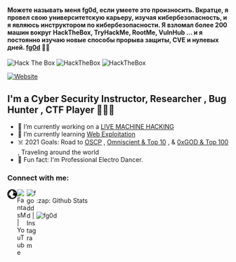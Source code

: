 #### Можете называть меня fg0d, если умеете это произносить. Вкратце, я провел свою университетскую карьеру, изучая кибербезопасность, и я являюсь инструктором по кибербезопасности. Я взломал более 200 машин вокруг HackTheBox, TryHackMe, RootMe, VulnHub ... и я постоянно изучаю новые способы прорыва защиты, CVE и нулевых дней. [fg0d][website] 🏴‍☠️

<img src="http://www.hackthebox.eu/badge/image/126217" alt="Hack The Box"> <img src=https://www.hackthebox.eu/badge/team/image/2385 alt=HackTheBox>
<img src=https://www.hackthebox.eu/badge/team/image/3729 alt=HackTheBox>


[![Website](https://img.shields.io/website?label=fg0d.github.io&style=for-the-badge&url=https%3A%2F%2Fcodestackr.com)](https://fg0d.github.io/)

## I'm a Cyber Security Instructor, Researcher , Bug Hunter , CTF Player 🕵🏻‍♂️

- 🤖 I’m currently working on a [LIVE MACHINE HACKING][hackthebox]
- 👾 I’m currently learning [Web Exploitation][web]
- ☠️ 2021 Goals: Road to [OSCP][oscp] , [Omniscient & Top 10][hackthebox] , & [0xGOD & Top 100][tryhackme] , Traveling around the world
- 👻 Fun fact: I'm Professional Electro Dancer.

### Connect with me:

[<img align="left" alt="" width="22px" src="https://raw.githubusercontent.com/iconic/open-iconic/master/svg/globe.svg" />][website]
[<img align="left" alt="FantasM | YouTube" width="22px" src="https://cdn.jsdelivr.net/npm/simple-icons@v3/icons/youtube.svg" />][youtube]
[<img align="left" alt="fgoddd | Instagram" width="22px" src="https://cdn.jsdelivr.net/npm/simple-icons@v3/icons/instagram.svg" />][instagram]

<br />

  <summary>:zap: Github Stats</summary>
<br />
  <img align="left" alt="fg0d" src="https://github-readme-stats.fg0d.vercel.app/api?username=fg0d&show_icons=true&hide_border=true&theme=radical" />

[hackthebox]: https://www.hackthebox.eu/home/users/profile/126217
[website]: https://fg0d.github.io/
[youtube]: https://youtube.com/fantasm
[instagram]: https://instagram.com/fgoddd
[webdevplaylist]: https://www.youtube.com/playlist?list=PLkwxH9e_vrAJ0WbEsFA9W3I1W-g_BTsbt
[jsplaylist]: https://www.youtube.com/playlist?list=PLkwxH9e_vrALRJKu7wfXby3MKeflhTu6B
[cssplaylist]: https://www.youtube.com/playlist?list=PLkwxH9e_vrALSdvZuEh6gqQdmDoDIoqz4
[reactplaylist]: https://www.youtube.com/playlist?list=PLkwxH9e_vrAK4TdffpxKY3QGyHCpxFcQ0
[oscp]: https://www.offensive-security.com/pwk-oscp/
[oswe]: https://www.offensive-security.com/awae-oswe/
[web]: https://www.youtube.com/watch?v=Ll31QMh3kBM&list=PLWOqJmFMmcPlruwKWnmVxe3V5MePgadYI
[tryhackme]: https://tryhackme.com/p/fg0d
[github-large]: https://tryhackme-badges.s3.amazonaws.com/fg0d.png
